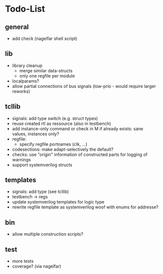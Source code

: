 # Todo-List

## general
- add check (nagelfar shell script)

## lib
- library cleanup
  - merge similar data-structs
  - only one regfile per module
- localparams?
- allow partial connections of bus signals (low-prio - would require larger reworks)

## tcllib
- signals: add type switch (e.g. struct types)
- reuse created rtl as ressource (also in testbench)
- add instance-only command or check in M if already exists: sane values, instances only?
- regfile:
  - specify regfile portnames (clk, ...)
- codesections: make adapt-selectively the default?
- checks: use "origin" information of constructed parts for logging of warnings
- support systemverilog structs

## templates
- signals: add type (see tcllib)
- testbench -> regs
- update systemverilog templates for logic type
- rewrite regfile template as systemverilog woof with enums for addresse?

## bin
- allow multiple construction scripts?

## test
- more tests
- coverage? (via nagelfar)
